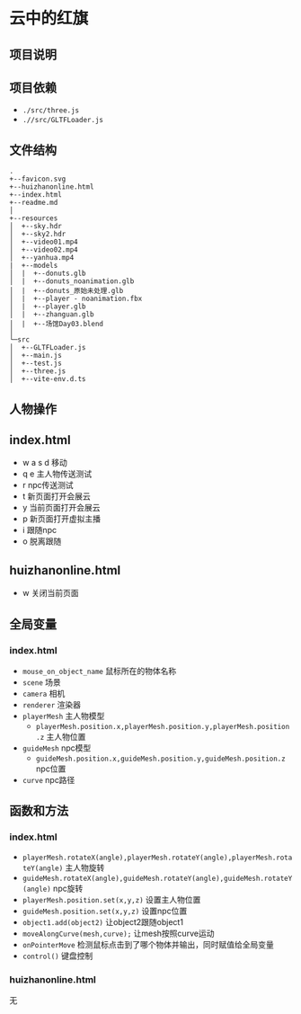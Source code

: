 # 云中的红旗

## 项目说明

## 项目依赖
- `./src/three.js`
- `.//src/GLTFLoader.js`

## 文件结构
```
.
+--favicon.svg
+--huizhanonline.html
+--index.html
+--readme.md
│
+--resources
│  +--sky.hdr
│  +--sky2.hdr
│  +--video01.mp4
│  +--video02.mp4
│  +--yanhua.mp4
|  +--models
│  |  +--donuts.glb
│  |  +--donuts_noanimation.glb
│  |  +--donuts_原始未处理.glb
│  |  +--player - noanimation.fbx
│  |  +--player.glb
│  |  +--zhanguan.glb
│  |  +--场馆Day03.blend
│
└─src
│  +--GLTFLoader.js
│  +--main.js
│  +--test.js
│  +--three.js
│  +--vite-env.d.ts
```

## 人物操作
## index.html
- w a s d 移动
- q e 主人物传送测试
- r npc传送测试
- t 新页面打开会展云
- y 当前页面打开会展云
- p 新页面打开虚拟主播
- i 跟随npc
- o 脱离跟随

## huizhanonline.html
- w 关闭当前页面

## 全局变量
### index.html
- `mouse_on_object_name` 鼠标所在的物体名称
- `scene` 场景
- `camera` 相机
- `renderer` 渲染器
- `playerMesh` 主人物模型
  - `playerMesh.position.x,playerMesh.position.y,playerMesh.position.z` 主人物位置 
- `guideMesh` npc模型
  - `guideMesh.position.x,guideMesh.position.y,guideMesh.position.z` npc位置
- `curve` npc路径

## 函数和方法
### index.html
- `playerMesh.rotateX(angle),playerMesh.rotateY(angle),playerMesh.rotateY(angle)` 主人物旋转
- `guideMesh.rotateX(angle),guideMesh.rotateY(angle),guideMesh.rotateY(angle)` npc旋转
- `playerMesh.position.set(x,y,z)` 设置主人物位置
- `guideMesh.position.set(x,y,z)` 设置npc位置
- `object1.add(object2)` 让object2跟随object1
- `moveAlongCurve(mesh,curve);` 让mesh按照curve运动
- `onPointerMove` 检测鼠标点击到了哪个物体并输出，同时赋值给全局变量
- `control()` 键盘控制

### huizhanonline.html
无